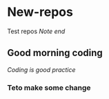 # New-repos
Test repos
*Note end*
## Good morning coding
_Coding is good practice_
### Teto make some change 
